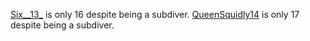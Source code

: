 [Six__13_](/Users/Six__13_) is only 16 despite being a subdiver.
[QueenSquidly14](/Users/QueenSquidly14) is only 17 despite being a subdiver.